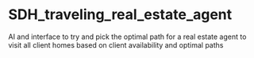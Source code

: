 # SDH_traveling_real_estate_agent
AI  and interface to try and pick the optimal path for a real estate agent to visit all client homes based on client availability and optimal paths
